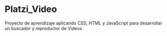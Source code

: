 # Platzi_Video
Proyecto de aprendizaje aplicando CSS, HTML y JavaScript para desarrollar un buscador y reproductor de Videos
